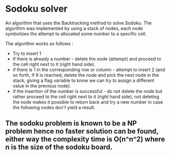 # Sodoku solver
An algorithm that uses the Backtracking method to solve Sodoku.
The algorithm was implemented by using a stack of nodes, each node symbolizes the attempt to allocated some number to a specific cell.

The algorithm works as follows :  
* Try to insert 1
* if there is already a number - delete the node (attempt) and proceed to the cell right next to it (right hand side).
* if there is 1 in the corresponding row or column - attempt to insert 2 (and so forth, if 9 is reached, delete the node and pick the next node in the stack, giving a flag variable to know we can try to assign a different value in the previous node).
* if the insertion of the number is successful - do not delete the node but rather proceed to the cell right next to it (right hand side), not deleting the node makes it possible to return back and try a new number in case the following nodes don't yield a result.

## The sodoku problem is known to be a NP problem hence no faster solution can be found, either way the complexity time is O(n^n^2) where n is the size of the sodoku board.
